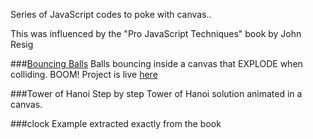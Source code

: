 Series of JavaScript codes to poke with canvas..

This was influenced by the "Pro JavaScript Techniques" book by John Resig

###[Bouncing Balls](http://brunops.org/projects/bouncing-balls)
Balls bouncing inside a canvas that EXPLODE when colliding. BOOM!
Project is live [here](http://brunops.org/projects/bouncing-balls)

###Tower of Hanoi
Step by step Tower of Hanoi solution animated in a canvas.

###clock
Example extracted exactly from the book
